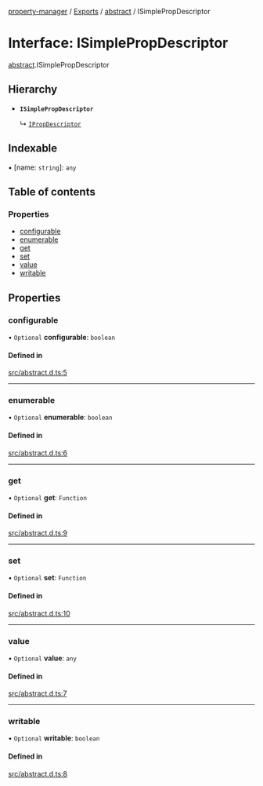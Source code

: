 [property-manager](../README.md) / [Exports](../modules.md) / [abstract](../modules/abstract.md) / ISimplePropDescriptor

# Interface: ISimplePropDescriptor

[abstract](../modules/abstract.md).ISimplePropDescriptor

## Hierarchy

- **`ISimplePropDescriptor`**

  ↳ [`IPropDescriptor`](abstract.IPropDescriptor.md)

## Indexable

▪ [name: `string`]: `any`

## Table of contents

### Properties

- [configurable](abstract.ISimplePropDescriptor.md#configurable)
- [enumerable](abstract.ISimplePropDescriptor.md#enumerable)
- [get](abstract.ISimplePropDescriptor.md#get)
- [set](abstract.ISimplePropDescriptor.md#set)
- [value](abstract.ISimplePropDescriptor.md#value)
- [writable](abstract.ISimplePropDescriptor.md#writable)

## Properties

### configurable

• `Optional` **configurable**: `boolean`

#### Defined in

[src/abstract.d.ts:5](https://github.com/snowyu/property-manager.js/blob/2259d20/src/abstract.d.ts#L5)

___

### enumerable

• `Optional` **enumerable**: `boolean`

#### Defined in

[src/abstract.d.ts:6](https://github.com/snowyu/property-manager.js/blob/2259d20/src/abstract.d.ts#L6)

___

### get

• `Optional` **get**: `Function`

#### Defined in

[src/abstract.d.ts:9](https://github.com/snowyu/property-manager.js/blob/2259d20/src/abstract.d.ts#L9)

___

### set

• `Optional` **set**: `Function`

#### Defined in

[src/abstract.d.ts:10](https://github.com/snowyu/property-manager.js/blob/2259d20/src/abstract.d.ts#L10)

___

### value

• `Optional` **value**: `any`

#### Defined in

[src/abstract.d.ts:7](https://github.com/snowyu/property-manager.js/blob/2259d20/src/abstract.d.ts#L7)

___

### writable

• `Optional` **writable**: `boolean`

#### Defined in

[src/abstract.d.ts:8](https://github.com/snowyu/property-manager.js/blob/2259d20/src/abstract.d.ts#L8)
